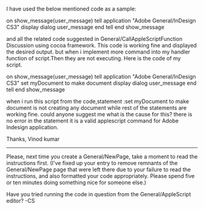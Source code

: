 I have used the below mentioned code as a sample:
    
on show_message(user_message)
   tell application "Adobe General/InDesign CS3"
      display dialog user_message
   end tell
end show_message


and all the related code suggested in General/CallAppleScriptFunction Discussion using cocoa framework.
This code is working fine and displayed the desired output.
but when i  implement more command  into my handler function of script.Then they are not executing. Here is the code of my script.
    
on show_message(user_message)
   tell application "Adobe General/InDesign CS3"
     set myDocument to make document 
 display dialog user_message
   end tell
end show_message


 when i run this script from the code,statement :set myDocument to make document  is not creating any document while rest of the statements are working fine.
could anyone suggest me what is the cause for this?
there is no error in the statement it is a valid applescript command for Adobe Indesign application.

Thanks,
Vinod kumar

----
Please, next time you create a General/NewPage, take a moment to read the instructions first. (I've fixed up your entry to remove remnants of the General/NewPage page that were left there due to your failure to read the instructions, and also formatted your code appropriately. Please spend five or ten minutes doing something nice for someone else.)

Have you tried running the code in question from the General/AppleScript editor? -CS